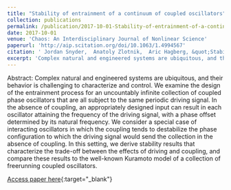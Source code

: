 ```yaml
---
title: "Stability of entrainment of a continuum of coupled oscillators"
collection: publications
permalink: /publication/2017-10-01-Stability-of-entrainment-of-a-continuum-of-coupled-oscillators
date: 2017-10-01
venue: 'Chaos: An Interdisciplinary Journal of Nonlinear Science'
paperurl: 'http://aip.scitation.org/doi/10.1063/1.4994567'
citation: ' Jordan Snyder,  Anatoly Zlotnik,  Aric Hagberg, &quot;Stability of entrainment of a continuum of coupled oscillators.&quot; Chaos: An Interdisciplinary Journal of Nonlinear Science, 2017.'
excerpt: 'Complex natural and engineered systems are ubiquitous, and their behavior is challenging to characterize and control. We examine the design of the entrainment process for an uncountably infinite collection of coupled phase oscillators that are all subject to the same periodic driving signal. In the absence of coupling, an appropriately designed input can result in each oscillator attaining the frequency of the driving signal, with a phase offset determined by its natural frequency. We consider a special case of interacting oscillators in which the coupling tends to destabilize the phase configuration to which the driving signal would send the collection in the absence of coupling. In this setting, we derive stability results that characterize the trade-off between the effects of driving and coupling, and compare these results to the well-known Kuramoto model of a collection of freerunning coupled oscillators.'
---
```

Abstract: Complex natural and engineered systems are ubiquitous, and their behavior is challenging to characterize and control. We examine the design of the entrainment process for an uncountably infinite collection of coupled phase oscillators that are all subject to the same periodic driving signal. In the absence of coupling, an appropriately designed input can result in each oscillator attaining the frequency of the driving signal, with a phase offset determined by its natural frequency. We consider a special case of interacting oscillators in which the coupling tends to destabilize the phase configuration to which the driving signal would send the collection in the absence of coupling. In this setting, we derive stability results that characterize the trade-off between the effects of driving and coupling, and compare these results to the well-known Kuramoto model of a collection of freerunning coupled oscillators.

[Access paper here](http://aip.scitation.org/doi/10.1063/1.4994567){:target="_blank"}
